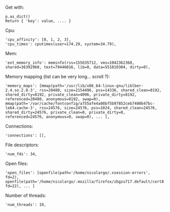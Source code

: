 Get with:

    p.as_dict()
    Return { 'key': value, .... }

Cpu:

    'cpu_affinity': [0, 1, 2, 3], 
    'cpu_times': cputimes(user=174.29, system=34.79),

Mem: 

    'ext_memory_info': meminfo(rss=155635712, vms=1042362368, shared=36392960, text=79446016, lib=0, data=551010304, dirty=0),

Memory mapping (list can be very long... scroll ?):

    'memory_maps': [mmap(path='/usr/lib/x86_64-linux-gnu/liblber-2.4.so.2.8.3', rss=20480, size=2154496, pss=14336, shared_clean=8192, shared_dirty=8192, private_clean=4096, private_dirty=8192, referenced=20480, anonymous=8192, swap=0), mmap(path='/var/cache/fontconfig/a755afe4a08bf5b97852ceb7400b47bc-le64.cache-3', rss=24576, size=24576, pss=1024, shared_clean=24576, shared_dirty=24576, private_clean=0, private_dirty=0, referenced=24576, anonymous=0, swap=0), ... ],

Connections:

    'connections': [],

File descriptors:

    'num_fds': 34,

Open files:

    'open_files': [openfile(path='/home/nicolargo/.xsession-errors', fd=2), openfile(path='/home/nicolargo/.mozilla/firefox/zbgzu717.default/cert8.db', fd=22), ... ]

Number of threads:

    'num_threads': 19,

